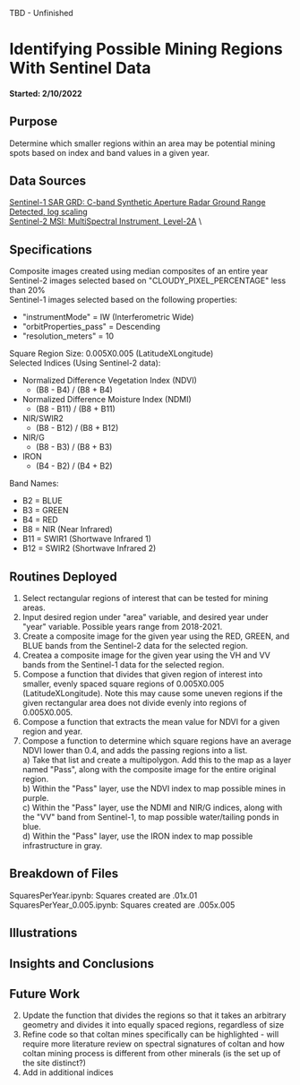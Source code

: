 TBD - Unfinished
# Identifying Possible Mining Regions With Sentinel Data
#### Started: 2/10/2022
## Purpose
Determine which smaller regions within an area may be potential mining spots based on index and band values in a given year.

## Data Sources
[Sentinel-1 SAR GRD: C-band Synthetic Aperture Radar Ground Range Detected, log scaling](https://developers.google.com/earth-engine/datasets/catalog/COPERNICUS_S1_GRD) \
[Sentinel-2 MSI: MultiSpectral Instrument, Level-2A](https://developers.google.com/earth-engine/datasets/catalog/COPERNICUS_S2_SR) \

## Specifications
Composite images created using median composites of an entire year \
Sentinel-2 images selected based on "CLOUDY_PIXEL_PERCENTAGE" less than 20% \
Sentinel-1 images selected based on the following properties:
- "instrumentMode" = IW (Interferometric Wide)
- "orbitProperties_pass" = Descending
- "resolution_meters" = 10 

Square Region Size: 0.005X0.005 (LatitudeXLongitude) \
Selected Indices (Using Sentinel-2 data):
- Normalized Difference Vegetation Index (NDVI)
  - (B8 - B4) / (B8 + B4)
- Normalized Difference Moisture Index (NDMI)
  - (B8 - B11) / (B8 + B11)
- NIR/SWIR2
  - (B8 - B12) / (B8 + B12)
- NIR/G
  - (B8 - B3) / (B8 + B3)
- IRON
  - (B4 - B2) / (B4 + B2)

Band Names:
- B2 = BLUE
- B3 = GREEN
- B4 = RED
- B8 = NIR (Near Infrared)
- B11 = SWIR1 (Shortwave Infrared 1)
- B12 = SWIR2 (Shortwave Infrared 2)

## Routines Deployed
1. Select rectangular regions of interest that can be tested for mining areas.
2. Input desired region under "area" variable, and desired year under "year" variable. Possible years range from 2018-2021. 
3. Create a composite image for the given year using the RED, GREEN, and BLUE bands from the Sentinel-2 data for the selected region.
4. Createa a composite image for the given year using the VH and VV bands from the Sentinel-1 data for the selected region.
5. Compose a function that divides that given region of interest into smaller, evenly spaced square regions of 0.005X0.005 (LatitudeXLongitude). Note this may cause some uneven regions if the given rectangular area does not divide evenly into regions of 0.005X0.005.
6. Compose a function that extracts the mean value for NDVI for a given region and year.
7. Compose a function to determine which square regions have an average NDVI lower than 0.4, and adds the passing regions into a list. \
   a) Take that list and create a multipolygon. Add this to the map as a layer named "Pass", along with the composite image for the entire original region. \
   b) Within the "Pass" layer, use the NDVI index to map possible mines in purple. \
   c) Within the "Pass" layer, use the NDMI and NIR/G indices, along with the "VV" band from Sentinel-1, to map possible water/tailing ponds in blue. \
   d) Within the "Pass" layer, use the IRON index to map possible infrastructure in gray. 

## Breakdown of Files 
SquaresPerYear.ipynb: Squares created are .01x.01 \
SquaresPerYear_0.005.ipynb: Squares created are .005x.005

## Illustrations

## Insights and Conclusions

## Future Work
2. Update the function that divides the regions so that it takes an arbitrary geometry and divides it into equally spaced regions, regardless of size
5. Refine code so that coltan mines specifically can be highlighted - will require more literature review on spectral signatures of coltan and how coltan mining process is different from other minerals (is the set up of the site distinct?)
6. Add in additional indices

